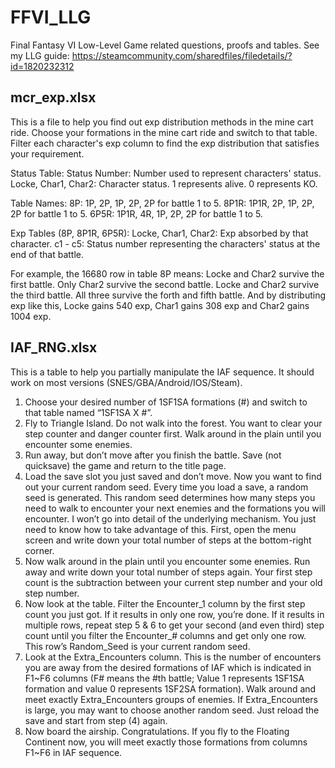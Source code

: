# FFVI_LLG
Final Fantasy VI Low-Level Game related questions, proofs and tables. See my LLG guide:
https://steamcommunity.com/sharedfiles/filedetails/?id=1820232312

## mcr_exp.xlsx
This is a file to help you find out exp distribution methods in the mine cart ride. Choose your formations in the mine cart ride and switch to that table. Filter each character's exp column to find the exp distribution that satisfies your requirement.

Status Table:
Status Number:  Number used to represent characters' status.
Locke, Char1, Char2: Character status. 1 represents alive. 0 represents KO.

Table Names:
8P: 1P, 2P, 1P, 2P, 2P for battle 1 to 5.
8P1R: 1P1R, 2P, 1P, 2P, 2P for battle 1 to 5.
6P5R: 1P1R, 4R, 1P, 2P, 2P for battle 1 to 5.

Exp Tables (8P, 8P1R, 6P5R):
Locke, Char1, Char2: Exp absorbed by that character.
c1 - c5: Status number representing the characters' status at the end of that battle. 

For example, the 16680 row in table 8P means:
Locke and Char2 survive the first battle.
Only Char2 survive the second battle.
Locke and Char2 survive the third battle.
All three survive the forth and fifth battle.
And by distributing exp like this, Locke gains 540 exp, Char1 gains 308 exp and Char2 gains 1004 exp.

## IAF_RNG.xlsx
This is a table to help you partially manipulate the IAF sequence. It should work on most versions (SNES/GBA/Android/IOS/Steam).

1. Choose your desired number of 1SF1SA formations (#) and switch to that table named “1SF1SA X #”.
2. Fly to Triangle Island. Do not walk into the forest. You want to clear your step counter and danger counter first. Walk around in the plain until you encounter some enemies.
3. Run away, but don’t move after you finish the battle. Save (not quicksave) the game and return to the title page.
4. Load the save slot you just saved and don’t move. Now you want to find out your current random seed. Every time you load a save, a random seed is generated. This random seed determines how many steps you need to walk to encounter your next enemies and the formations you will encounter. I won’t go into detail of the underlying mechanism. You just need to know how to take advantage of this. First, open the menu screen and write down your total number of steps at the bottom-right corner.
5. Now walk around in the plain until you encounter some enemies. Run away and write down your total number of steps again. Your first step count is the subtraction between your current step number and your old step number. 
6. Now look at the table. Filter the Encounter_1 column by the first step count you just got. If it results in only one row, you’re done. If it results in multiple rows, repeat step 5 & 6 to get your second (and even third) step count until you filter the Encounter_# columns and get only one row. This row’s Random_Seed is your current random seed.
7. Look at the Extra_Encounters column. This is the number of encounters you are away from the desired formations of IAF which is indicated in F1~F6 columns (F# means the #th battle; Value 1 represents 1SF1SA formation and value 0 represents 1SF2SA formation). Walk around and meet exactly Extra_Encounters groups of enemies. If Extra_Encounters is large, you may want to choose another random seed. Just reload the save and start from step (4) again.
8. Now board the airship. Congratulations. If you fly to the Floating Continent now, you will meet exactly those formations from columns F1~F6 in IAF sequence.
